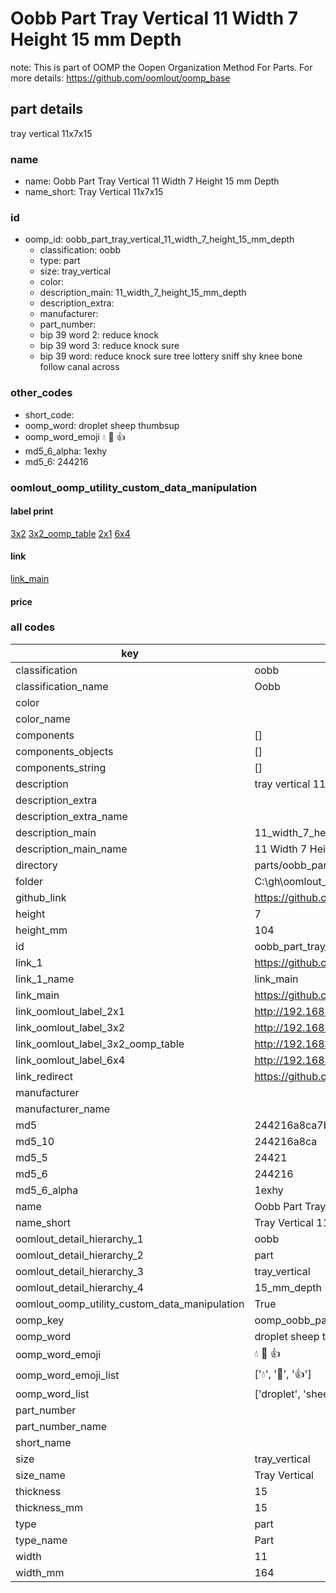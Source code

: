 # Oobb Part Tray Vertical 11 Width 7 Height 15 mm Depth  

note: This is part of OOMP the Oopen Organization Method For Parts. For more details: https://github.com/oomlout/oomp_base

##  part details
  



tray vertical 11x7x15



### name
* name: Oobb Part Tray Vertical 11 Width 7 Height 15 mm Depth
* name_short: Tray Vertical 11x7x15 
### id
* oomp_id: oobb_part_tray_vertical_11_width_7_height_15_mm_depth
  * classification: oobb
  * type: part
  * size: tray_vertical
  * color: 
  * description_main: 11_width_7_height_15_mm_depth
  * description_extra: 
  * manufacturer: 
  * part_number: 
  * bip 39 word 2: reduce knock
  * bip 39 word 3: reduce knock sure
  * bip 39 word: reduce knock sure tree lottery sniff shy knee bone follow canal across

### other_codes
* short_code: 
* oomp_word: droplet sheep thumbsup
* oomp_word_emoji :droplet: :sheep: :thumbsup:
* md5_6_alpha: 1exhy
* md5_6: 244216






### oomlout_oomp_utility_custom_data_manipulation
#### label print
[3x2](http://192.168.1.245:1112/?label=oomp%201exhy)
[3x2_oomp_table](http://192.168.1.108:1112/?label=oomp%201exhy)
[2x1](http://192.168.1.242:1112/?label=oomp%201exhy)
[6x4](http://192.168.1.55:1112/?label=oomp%201exhy)    

#### link

[link_main](https://github.com/oomlout/oomlout_oobb_version_4_generated_parts/tree/main/navigation_oomp/oobb/part/tray_vertical/11_width_7_height_15_mm_depth/part)                              

#### price







### all codes 
| key | value |  
| --- | --- |  
| classification | oobb |  
| classification_name | Oobb |  
| color |  |  
| color_name |  |  
| components | [] |  
| components_objects | [] |  
| components_string | [] |  
| description | tray vertical 11x7x15 |  
| description_extra |  |  
| description_extra_name |  |  
| description_main | 11_width_7_height_15_mm_depth |  
| description_main_name | 11 Width 7 Height 15 mm Depth |  
| directory | parts/oobb_part_tray_vertical_11_width_7_height_15_mm_depth |  
| folder | C:\gh\oomlout_oobb_version_4_generated_parts\parts\oobb_part_tray_vertical_11_width_7_height_15_mm_depth |  
| github_link | https://github.com/oomlout/oomlout_oomp_part_src/tree/main/parts/oobb_part_tray_vertical_11_width_7_height_15_mm_depth |  
| height | 7 |  
| height_mm | 104 |  
| id | oobb_part_tray_vertical_11_width_7_height_15_mm_depth |  
| link_1 | https://github.com/oomlout/oomlout_oobb_version_4_generated_parts/tree/main/navigation_oomp/oobb/part/tray_vertical/11_width_7_height_15_mm_depth/part |  
| link_1_name | link_main |  
| link_main | https://github.com/oomlout/oomlout_oobb_version_4_generated_parts/tree/main/navigation_oomp/oobb/part/tray_vertical/11_width_7_height_15_mm_depth/part |  
| link_oomlout_label_2x1 | http://192.168.1.242:1112/?label=oomp%201exhy |  
| link_oomlout_label_3x2 | http://192.168.1.245:1112/?label=oomp%201exhy |  
| link_oomlout_label_3x2_oomp_table | http://192.168.1.108:1112/?label=oomp%201exhy |  
| link_oomlout_label_6x4 | http://192.168.1.55:1112/?label=oomp%201exhy |  
| link_redirect | https://github.com/oomlout/oomlout_oobb_version_4_generated_parts/tree/main/parts/oobb_tray_vertical_11_07_15 |  
| manufacturer |  |  
| manufacturer_name |  |  
| md5 | 244216a8ca7b98f335c20e7fb41ef5a0 |  
| md5_10 | 244216a8ca |  
| md5_5 | 24421 |  
| md5_6 | 244216 |  
| md5_6_alpha | 1exhy |  
| name | Oobb Part Tray Vertical 11 Width 7 Height 15 mm Depth |  
| name_short | Tray Vertical 11x7x15  |  
| oomlout_detail_hierarchy_1 | oobb |  
| oomlout_detail_hierarchy_2 | part |  
| oomlout_detail_hierarchy_3 | tray_vertical |  
| oomlout_detail_hierarchy_4 | 15_mm_depth |  
| oomlout_oomp_utility_custom_data_manipulation | True |  
| oomp_key | oomp_oobb_part_tray_vertical_11_width_7_height_15_mm_depth |  
| oomp_word | droplet sheep thumbsup |  
| oomp_word_emoji | :droplet: :sheep: :thumbsup: |  
| oomp_word_emoji_list | [':droplet:', ':sheep:', ':thumbsup:'] |  
| oomp_word_list | ['droplet', 'sheep', 'thumbsup'] |  
| part_number |  |  
| part_number_name |  |  
| short_name |  |  
| size | tray_vertical |  
| size_name | Tray Vertical |  
| thickness | 15 |  
| thickness_mm | 15 |  
| type | part |  
| type_name | Part |  
| width | 11 |  
| width_mm | 164 |  

